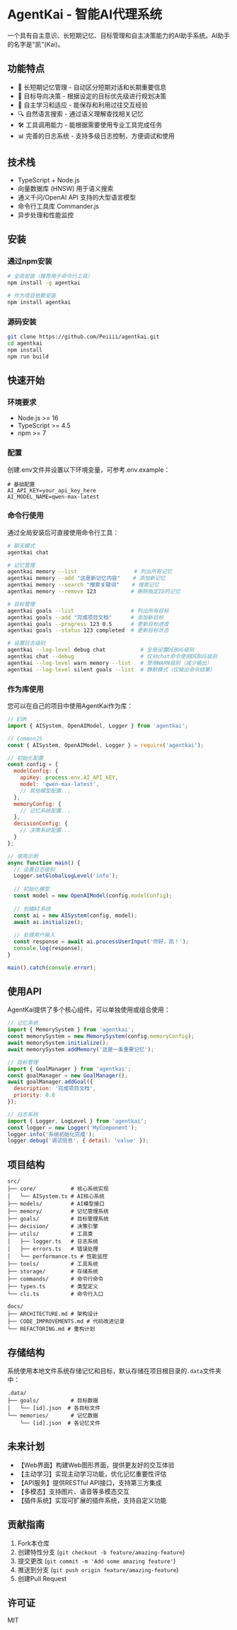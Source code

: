 # AgentKai - 智能AI代理系统

一个具有自主意识、长短期记忆、目标管理和自主决策能力的AI助手系统。AI助手的名字是"凯"(Kai)。

## 功能特点

- 🧠 长短期记忆管理 - 自动区分短期对话和长期重要信息
- 🎯 目标导向决策 - 根据设定的目标优先级进行规划决策
- 🤖 自主学习和适应 - 能保存和利用过往交互经验
- 🔍 自然语言搜索 - 通过语义理解查找相关记忆
- 🛠️ 工具调用能力 - 能根据需要使用专业工具完成任务
- 📊 完善的日志系统 - 支持多级日志控制，方便调试和使用

## 技术栈

- TypeScript + Node.js
- 向量数据库 (HNSW) 用于语义搜索
- 通义千问/OpenAI API 支持的大型语言模型
- 命令行工具库 Commander.js
- 异步处理和性能监控

## 安装

### 通过npm安装

```bash
# 全局安装（推荐用于命令行工具）
npm install -g agentkai

# 作为项目依赖安装
npm install agentkai
```

### 源码安装

```bash
git clone https://github.com/Peiiii/agentkai.git
cd agentkai
npm install
npm run build
```

## 快速开始

### 环境要求

- Node.js >= 16
- TypeScript >= 4.5
- npm >= 7

### 配置

创建.env文件并设置以下环境变量，可参考.env.example：

```env
# 基础配置
AI_API_KEY=your_api_key_here
AI_MODEL_NAME=qwen-max-latest
```

### 命令行使用

通过全局安装后可直接使用命令行工具：

```bash
# 聊天模式
agentkai chat

# 记忆管理
agentkai memory --list                  # 列出所有记忆
agentkai memory --add "这是新记忆内容"    # 添加新记忆
agentkai memory --search "搜索关键词"    # 搜索记忆
agentkai memory --remove 123           # 删除指定ID的记忆

# 目标管理
agentkai goals --list                  # 列出所有目标
agentkai goals --add "完成项目文档"      # 添加新目标
agentkai goals --progress 123 0.5      # 更新目标进度
agentkai goals --status 123 completed  # 更新目标状态

# 设置日志级别
agentkai --log-level debug chat           # 全局设置DEBUG级别
agentkai chat --debug                     # 仅对chat命令使用DEBUG级别
agentkai --log-level warn memory --list   # 使用WARN级别（减少输出）
agentkai --log-level silent goals --list  # 静默模式（仅输出命令结果）
```

### 作为库使用

您可以在自己的项目中使用AgentKai作为库：

```javascript
// ESM
import { AISystem, OpenAIModel, Logger } from 'agentkai';

// CommonJS
const { AISystem, OpenAIModel, Logger } = require('agentkai');

// 初始化配置
const config = {
  modelConfig: {
    apiKey: process.env.AI_API_KEY,
    model: 'qwen-max-latest',
    // 其他模型配置...
  },
  memoryConfig: {
    // 记忆系统配置...
  },
  decisionConfig: {
    // 决策系统配置...
  }
};

// 使用示例
async function main() {
  // 设置日志级别
  Logger.setGlobalLogLevel('info');
  
  // 初始化模型
  const model = new OpenAIModel(config.modelConfig);
  
  // 创建AI系统
  const ai = new AISystem(config, model);
  await ai.initialize();
  
  // 处理用户输入
  const response = await ai.processUserInput('你好，凯！');
  console.log(response);
}

main().catch(console.error);
```

## 使用API

AgentKai提供了多个核心组件，可以单独使用或组合使用：

```javascript
// 记忆系统
import { MemorySystem } from 'agentkai';
const memorySystem = new MemorySystem(config.memoryConfig);
await memorySystem.initialize();
await memorySystem.addMemory('这是一条重要记忆');

// 目标管理
import { GoalManager } from 'agentkai';
const goalManager = new GoalManager();
await goalManager.addGoal({
  description: '完成项目文档',
  priority: 0.8
});

// 日志系统
import { Logger, LogLevel } from 'agentkai';
const logger = new Logger('MyComponent');
logger.info('系统初始化完成');
logger.debug('调试信息', { detail: 'value' });
```

## 项目结构

```
src/
├── core/           # 核心系统实现
│   └── AISystem.ts # AI核心系统
├── models/         # AI模型接口
├── memory/         # 记忆管理系统
├── goals/          # 目标管理系统
├── decision/       # 决策引擎
├── utils/          # 工具类
│   ├── logger.ts   # 日志系统
│   ├── errors.ts   # 错误处理
│   └── performance.ts # 性能监控
├── tools/          # 工具系统
├── storage/        # 存储系统
├── commands/       # 命令行命令
├── types.ts        # 类型定义
└── cli.ts          # 命令行入口

docs/
├── ARCHITECTURE.md # 架构设计
├── CODE_IMPROVEMENTS.md # 代码改进记录
└── REFACTORING.md # 重构计划
```

## 存储结构

系统使用本地文件系统存储记忆和目标，默认存储在项目根目录的`.data`文件夹中：

```
.data/
├── goals/          # 目标数据
│   └── [id].json  # 各目标文件
└── memories/       # 记忆数据
    └── [id].json  # 各记忆文件
```

## 未来计划

- 【Web界面】构建Web图形界面，提供更友好的交互体验
- 【主动学习】实现主动学习功能，优化记忆重要性评估
- 【API服务】提供RESTful API接口，支持第三方集成
- 【多模态】支持图片、语音等多模态交互
- 【插件系统】实现可扩展的插件系统，支持自定义功能

## 贡献指南

1. Fork本仓库
2. 创建特性分支 (`git checkout -b feature/amazing-feature`)
3. 提交更改 (`git commit -m 'Add some amazing feature'`)
4. 推送到分支 (`git push origin feature/amazing-feature`)
5. 创建Pull Request

## 许可证

MIT